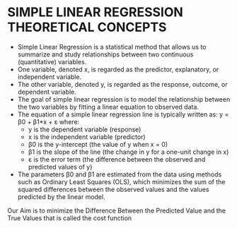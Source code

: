 # SIMPLE LINEAR REGRESSION THEORETICAL CONCEPTS
- Simple Linear Regression is a statistical method that allows us to summarize and study relationships between two continuous (quantitative) variables.
- One variable, denoted x, is regarded as the predictor, explanatory, or independent variable.
- The other variable, denoted y, is regarded as the response, outcome, or dependent variable.
- The goal of simple linear regression is to model the relationship between the two variables by fitting a linear equation to observed data.
- The equation of a simple linear regression line is typically written as:
  y = β0 + β1*x + ε
  where:
  - y is the dependent variable (response)
  - x is the independent variable (predictor)
  - β0 is the y-intercept (the value of y when x = 0)
  - β1 is the slope of the line (the change in y for a one-unit change in x)
  - ε is the error term (the difference between the observed and predicted values of y)
- The parameters β0 and β1 are estimated from the data using methods such as Ordinary Least Squares (OLS), which minimizes the sum of the squared differences between the observed values and the values predicted by the linear model.

Our Aim is to minimize the Difference Between the Predicted Value and the True Values that is called the cost function 
